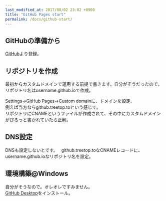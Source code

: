 ```yaml
---
last_modified_at: 2017/08/02 23:02 +0900
title: "GitHub Pages start"
permalink: /docs/github-start/
---
```

## GitHubの準備から
[GitHub](https://github.com/)より登録。

## リポジトリを作成
最初からカスタムドメインで運用する前提で書きます。自分がそうだったので。   
リポジトリ名はusername.github.ioで作成。

Settings→GitHub Pages→Custom domainに、ドメインを設定。   
例えば当方ならgithub.treetop.toという感じで。   
リポジトリにCNAMEというファイルが作成されて、その中にカスタムドメインがぴろっと書かれていたら正解。

## DNS設定
DNSも設定しないとです。   
github.treetop.toなCNAMEレコードに、username.github.ioなリポジトリ名を設定。

## 環境構築@Windows
自分がそうなので。オレオレですみません。   
[GitHub Desktop](https://desktop.github.com/)をインストール。

